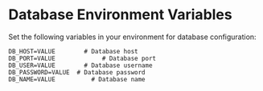 # Database Environment Variables

Set the following variables in your environment for database configuration:

```env
DB_HOST=VALUE        # Database host
DB_PORT=VALUE             # Database port
DB_USER=VALUE        # Database username
DB_PASSWORD=VALUE  # Database password
DB_NAME=VALUE          # Database name